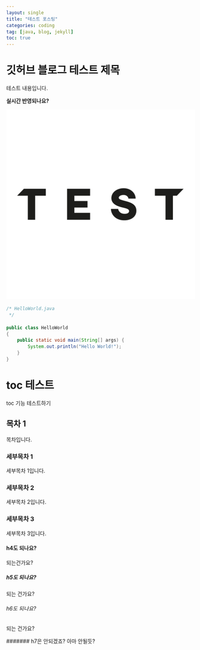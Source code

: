 ```yaml
---
layout: single
title: "테스트 포스팅"
categories: coding
tag: [java, blog, jekyll]
toc: true
---
```


# 깃허브 블로그 테스트 제목

테스트 내용입니다.

**실시간 반영되나요?**

![test 이미지입니다.](/images/w3kr4m2fi3111.png)

```java
/* HelloWorld.java
 */

public class HelloWorld
{
	public static void main(String[] args) {
		System.out.println("Hello World!");
	}
}
```

# toc 테스트

toc 기능 테스트하기

## 목차 1

목차입니다.

### 세부목차 1

세부목차 1입니다.

### 세부목차 2

세부목차 2입니다.

### 세부목차 3

세부목차 3입니다.

#### h4도 되나요?

되는건가요?

##### h5도 되나요?

되는 건가요?

###### h6도 되나요?

되는 건가요?

####### h7은 안되겠죠?
아마 안될듯?
